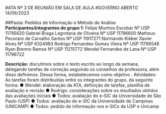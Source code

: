 #ATA Nº 3 DE REUNIÃO EM SALA DE AULA
#GOVERNO ABERTO 14/06/2023

##Pauta: Pedidos de Informação e Método de Análise
**Participantes/integrantes do grupo 1:**
Felipe Munhos Escobar Nº USP 11795620
Gabriel Braga Lagrotaria de Oliveira Nº USP 11796600
Matheus Pecoraro de Carvalho Santos Nº USP 11917271
Normando Kleber Xavier Alves Nº USP 6324983
Rodrigo Fernandes Gomes Vieira Nº USP 11796548
Ryan Brenno Ramos Nº USP 11215772
Wendel Fernandes de Lana Nº USP 11796722


**Descrição:** discutimos sobre o texto escrito ao longo da semana, delegando tarefas de
correção seguindo os conselhos da professora, além disso definimos.
Dessa forma, estabelecemos como objetivo .
Atividades: As tarefas foram distribuídas entre os integrantes do grupo, da seguinte
forma:
● Wendel: elaboração da ATA, definição de tarefas, planilha de avaliação e revisão
● Rodrigo: considerações sobre os resultados obtidos das avaliações iniciais
● Todos: avaliação do e-SIC da Universidade de São Paulo (USP)
● Todos: avaliação do e-SIC da Universidade de Campinas (UNICAMP)
● Todos: pedido de informação nos e-SICs da USP e Unicamp
